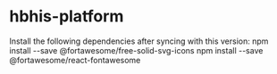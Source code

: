 # hbhis-platform
Install the following dependencies after syncing with this version:
      npm install --save @fortawesome/free-solid-svg-icons
      npm install --save @fortawesome/react-fontawesome

